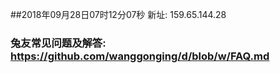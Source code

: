 ##2018年09月28日07时12分07秒 新址: 159.65.144.28
### 兔友常见问题及解答: https://github.com/wanggonging/d/blob/w/FAQ.md
